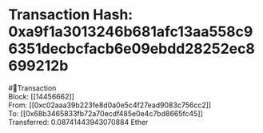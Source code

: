 
Transaction Hash: 0xa9f1a3013246b681afc13aa558c96351decbcfacb6e09ebdd28252ec8699212b
====================================================================================
  
#💸Transaction  
Block: [[14456662]]  
From: [[0xc02aaa39b223fe8d0a0e5c4f27ead9083c756cc2]]  
To: [[0x68b3465833fb72a70ecdf485e0e4c7bd8665fc45]]  
Transferred: 0.08741443943070884 Ether